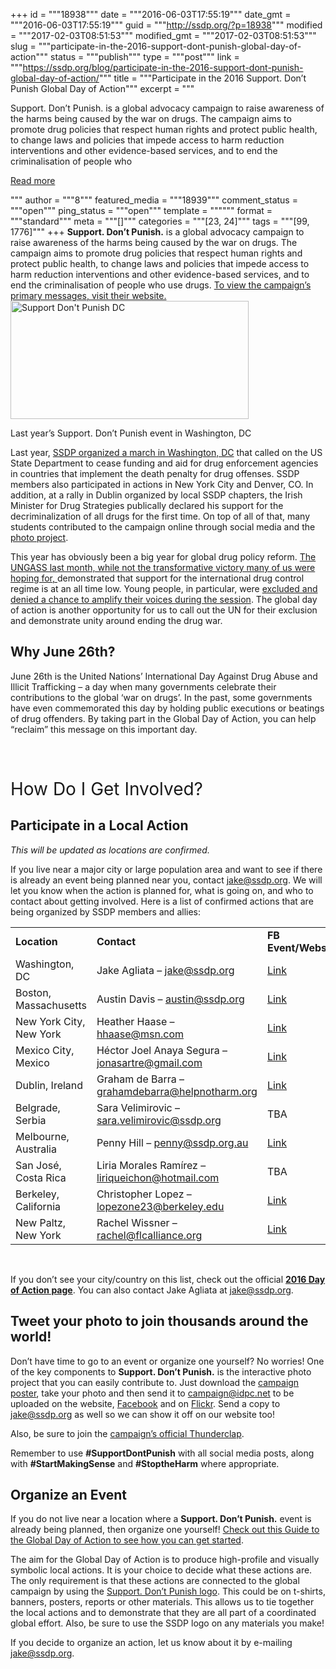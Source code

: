 +++
id = """18938"""
date = """2016-06-03T17:55:19"""
date_gmt = """2016-06-03T17:55:19"""
guid = """http://ssdp.org/?p=18938"""
modified = """2017-02-03T08:51:53"""
modified_gmt = """2017-02-03T08:51:53"""
slug = """participate-in-the-2016-support-dont-punish-global-day-of-action"""
status = """publish"""
type = """post"""
link = """https://ssdp.org/blog/participate-in-the-2016-support-dont-punish-global-day-of-action/"""
title = """Participate in the 2016 Support. Don’t Punish Global Day of Action"""
excerpt = """<p>Support. Don’t Punish. is a global advocacy campaign to raise awareness of the harms being caused by the war on drugs. The campaign aims to promote drug policies that respect human rights and protect public health, to change laws and policies that impede access to harm reduction interventions and other evidence-based services, and to end the criminalisation of people who</p>
<div class="h10"></div>
<p><a class="more-link2 flat" href="https://ssdp.org/blog/participate-in-the-2016-support-dont-punish-global-day-of-action/">Read more</a></p>
"""
author = """8"""
featured_media = """18939"""
comment_status = """open"""
ping_status = """open"""
template = """"""
format = """standard"""
meta = """[]"""
categories = """[23, 24]"""
tags = """[99, 1776]"""
+++
<b>Support. Don’t Punish.</b><span style="font-weight: 400;"> is a global advocacy campaign to raise awareness of the harms being caused by the war on drugs. The campaign aims to promote drug policies that respect human rights and protect public health, to change laws and policies that impede access to harm reduction interventions and other evidence-based services, and to end the criminalisation of people who use drugs. </span><a href="http://supportdontpunish.org/about/"><span style="font-weight: 400;">To view the campaign’s primary messages, visit their website.</span></a>

<div id="attachment_15941" style="width: 391px" class="wp-caption alignright"><a href="/assets/18681720374_8e289bc69f_k.jpg"><img class="wp-image-15941" src="http://ssdp.org/assets/18681720374_8e289bc69f_k-300x149.jpg" alt="Support Don't Punish DC" width="381" height="189" /></a><p class="wp-caption-text">Last year&#8217;s Support. Don&#8217;t Punish event in Washington, DC</p></div>

<span style="font-weight: 400;">Last year, </span><a href="http://ssdp.org/news/blog/ssdp-participates-in-the-support-dont-punish-global-day-of-action/"><span style="font-weight: 400;">SSDP organized a march in Washington, DC</span></a><span style="font-weight: 400;"> that called on the US State Department to cease funding and aid for drug enforcement agencies in countries that implement the death penalty for drug offenses. SSDP members also participated in actions in New York City and Denver, CO. In addition, at a rally in Dublin organized by local SSDP chapters, the Irish Minister for Drug Strategies publically declared his support for the decriminalization of all drugs for the first time. On top of all of that, many students contributed to the campaign online through social media and the </span><a href="http://supportdontpunish.org/photoproject/"><span style="font-weight: 400;">photo project</span></a><span style="font-weight: 400;">.</span>

<span style="font-weight: 400;">This year has obviously been a big year for global drug policy reform. </span><a href="http://ssdp.org/news/blog/here-is-everything-that-happened-during-ungass-week/"><span style="font-weight: 400;">The UNGASS last month, while not the transformative victory many of us were hoping for, </span></a><span style="font-weight: 400;">demonstrated that support for the international drug control regime is at an all time low. Young people, in particular, were </span><a href="http://theinfluence.org/how-the-un-drugs-summit-excluded-young-voices-and-failed-youth-all-over-the-world/"><span style="font-weight: 400;">excluded and denied a chance to amplify their voices during the session</span></a><span style="font-weight: 400;">. The global day of action is another opportunity for us to call out the UN for their exclusion and demonstrate unity around ending the drug war. </span>
<h2><b>Why June 26th?</b></h2>
<span style="font-weight: 400;">June 26th is the United Nations’ International Day Against Drug Abuse and Illicit Trafficking – a day when many governments celebrate their contributions to the global ‘war on drugs’. In the past, some governments have even commemorated this day by holding public executions or beatings of drug offenders. By taking part in the Global Day of Action, you can help “reclaim” this message on this important day.</span>

&nbsp;
<h1><span style="font-weight: 400;">How Do I Get Involved?</span></h1>
<h2><b>Participate in a Local Action</b></h2>
<i><span style="font-weight: 400;">This will be updated as locations are confirmed.</span></i><i><span style="font-weight: 400;">
</span></i>

<span style="font-weight: 400;">If you live near a major city or large population area and want to see if there is already an event being planned near you, contact </span><a href="mailto:jake@ssdp.org"><span style="font-weight: 400;">jake@ssdp.org</span></a><span style="font-weight: 400;">. We will let you know when the action is planned for, what is going on, and who to contact about getting involved. Here is a list of confirmed actions that are being organized by SSDP members and allies:</span>
<table>
<tbody>
<tr>
<td><b>Location</b></td>
<td><b>Contact</b></td>
<td><b>FB Event/Website</b></td>
</tr>
<tr>
<td><span style="font-weight: 400;">Washington, DC</span></td>
<td><span style="font-weight: 400;">Jake Agliata &#8211; </span><a href="mailto:jake@ssdp.org"><span style="font-weight: 400;">jake@ssdp.org</span></a></td>
<td><a href="https://www.facebook.com/events/389132721257095/"><span style="font-weight: 400;">Link</span></a></td>
</tr>
<tr>
<td><span style="font-weight: 400;">Boston, Massachusetts</span></td>
<td><span style="font-weight: 400;">Austin Davis &#8211; </span><a href="mailto:austin@ssdp.org"><span style="font-weight: 400;">austin@ssdp.org</span></a></td>
<td><a href="https://www.facebook.com/events/1816647271890642/"><span style="font-weight: 400;">Link</span></a></td>
</tr>
<tr>
<td><span style="font-weight: 400;">New York City, New York</span></td>
<td><span style="font-weight: 400;">Heather Haase &#8211; </span><a href="mailto:hhaase@msn.com"><span style="font-weight: 400;">hhaase@msn.com</span></a></td>
<td><a href="https://www.facebook.com/events/1779596985603881/"><span style="font-weight: 400;">Link</span></a></td>
</tr>
<tr>
<td><span style="font-weight: 400;">Mexico City, Mexico</span></td>
<td><span style="font-weight: 400;">Héctor Joel Anaya Segura &#8211; </span><a href="mailto:jonasartre@gmail.com"><span style="font-weight: 400;">jonasartre@gmail.com</span></a></td>
<td><a href="https://www.facebook.com/events/277465092586980/"><span style="font-weight: 400;">Link</span></a></td>
</tr>
<tr>
<td><span style="font-weight: 400;">Dublin, Ireland</span></td>
<td><span style="font-weight: 400;">Graham de Barra &#8211; </span><a href="mailto:grahamdebarra@helpnotharm.org"><span style="font-weight: 400;">grahamdebarra@helpnotharm.org</span></a></td>
<td><a href="https://www.facebook.com/events/1775240976033216/?notif_t=plan_user_invited&amp;notif_id=1465566461734944"><span style="font-weight: 400;">Link</span></a></td>
</tr>
<tr>
<td><span style="font-weight: 400;">Belgrade, Serbia</span></td>
<td><span style="font-weight: 400;">Sara Velimirovic &#8211; </span><a href="mailto:sara.velimirovic@ssdp.org"><span style="font-weight: 400;">sara.velimirovic@ssdp.org</span></a></td>
<td><span style="font-weight: 400;">TBA</span></td>
</tr>
<tr>
<td><span style="font-weight: 400;">Melbourne, Australia</span></td>
<td><span style="font-weight: 400;">Penny Hill &#8211; </span><a href="mailto:penny@ssdp.org.au"><span style="font-weight: 400;">penny@ssdp.org.au</span></a></td>
<td><a href="https://www.facebook.com/events/1556121158017514/"><span style="font-weight: 400;">Link</span></a></td>
</tr>
<tr>
<td><span style="font-weight: 400;">San José, Costa Rica</span></td>
<td><span style="font-weight: 400;">Liria Morales Ramírez &#8211; </span><a href="mailto:liriqueichon@hotmail.com "><span style="font-weight: 400;">liriqueichon@hotmail.com </span></a></td>
<td><span style="font-weight: 400;">TBA</span></td>
</tr>
<tr>
<td><span style="font-weight: 400;">Berkeley, California</span></td>
<td><span style="font-weight: 400;">Christopher Lopez &#8211; </span><a href="mailto:lopezone23@berkeley.edu "><span style="font-weight: 400;">lopezone23@berkeley.edu </span></a></td>
<td><a href="https://www.facebook.com/events/1736541513251562/"><span style="font-weight: 400;">Link</span></a></td>
</tr>
<tr>
<td><span style="font-weight: 400;">New Paltz, New York</span></td>
<td><span style="font-weight: 400;">Rachel Wissner &#8211; </span><a href="mailto:rachel@flcalliance.org "><span style="font-weight: 400;">rachel@flcalliance.org </span></a></td>
<td><a href="https://https://www.facebook.com/events/1723506581257775/"><span style="font-weight: 400;">Link</span></a></td>
</tr>
</tbody>
</table>
&nbsp;

<span style="font-weight: 400;">If you don’t see your city/country on this list, check out the official </span><a href="http://supportdontpunish.org/day-of-action-2016/"><b>2016 Day of Action page</b></a><span style="font-weight: 400;">. You can also contact Jake Agliata at </span><a href="mailto:jake@ssdp.org"><span style="font-weight: 400;">jake@ssdp.org</span></a><span style="font-weight: 400;">. </span>
<h2><b>Tweet your photo to join thousands around the world! </b></h2>
<span style="font-weight: 400;">Don’t have time to go to an event or organize one yourself? No worries! One of the key components to </span><b>Support. Don’t Punish.</b><span style="font-weight: 400;"> is the interactive photo project that you can easily contribute to. Just download the </span><a href="http://supportdontpunish.org/wp-content/uploads/2013/11/SUPPORT-DONT-PUNISH-POSTER.pdf"><span style="font-weight: 400;">campaign poster</span></a><span style="font-weight: 400;">, take your photo and then send it to </span><a href="mailto:campaign@idpc.net"><span style="font-weight: 400;">campaign@idpc.net</span></a><span style="font-weight: 400;"> to be uploaded on the website, </span><a href="https://www.facebook.com/supportdontpunish?ref=hl"><span style="font-weight: 400;">Facebook</span></a><span style="font-weight: 400;"> and on </span><a href="http://www.flickr.com/photos/90322037@N05/sets/72157638043747894/"><span style="font-weight: 400;">Flickr</span></a><span style="font-weight: 400;">. Send a copy to </span><a href="mailto:jake@ssdp.org"><span style="font-weight: 400;">jake@ssdp.org</span></a><span style="font-weight: 400;"> as well so we can show it off on our website too!</span>

Also, be sure to join the <a href="https://www.thunderclap.it/projects/43063-26-june-global-day-of-action">campaign&#8217;s official Thunderclap</a>.

<span style="font-weight: 400;">Remember to use </span><b>#SupportDontPunish</b><span style="font-weight: 400;"> with all social media posts, along with </span><b>#StartMakingSense</b><span style="font-weight: 400;"> and </span><b>#StoptheHarm</b><span style="font-weight: 400;"> where appropriate. </span>
<h2><b>Organize an Event</b></h2>
<span style="font-weight: 400;">If you </span><span style="font-weight: 400;">do not</span><span style="font-weight: 400;"> live near a location where a </span><b>Support. Don’t Punish.</b><span style="font-weight: 400;"> event is already being planned, then organize one yourself! </span><a href="http://supportdontpunish.org/wp-content/uploads/2015/04/2015-Guide-for-the-Global-Day-of-Action_ENGLISH.pdf"><span style="font-weight: 400;">Check out this Guide to the Global Day of Action to see how you can get started</span></a><span style="font-weight: 400;">. </span>

<span style="font-weight: 400;">The aim for the Global Day of Action is to produce high-profile and visually symbolic local actions. It is your choice to decide what these actions are. The only requirement is that these actions are connected to the global campaign by using the </span><a href="http://supportdontpunish.org/campaign-logos/"><span style="font-weight: 400;">Support. Don’t Punish logo</span></a><span style="font-weight: 400;">. This could be on t-shirts, banners, posters, reports or other materials. This allows us to tie together the local actions and to demonstrate that they are all part of a coordinated global effort. Also, be sure to use the SSDP logo on any materials you make!</span>

<span style="font-weight: 400;">If you decide to organize an action, let us know about it by e-mailing </span><a href="mailto:jake@ssdp.org"><span style="font-weight: 400;">jake@ssdp.org</span></a><span style="font-weight: 400;">.</span>
